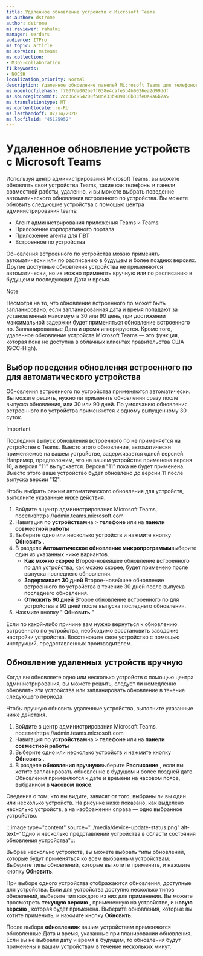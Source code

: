 ```yaml
---
title: Удаленное обновление устройств с Microsoft Teams
ms.author: dstrome
author: dstrome
ms.reviewer: rahulmi
manager: serdars
audience: ITPro
ms.topic: article
ms.service: msteams
ms.collection:
- M365-collaboration
f1.keywords:
- NOCSH
localization_priority: Normal
description: Удаленное обновление панелей Microsoft Teams для телефонов и совместной работы с помощью центра администрирования Teams
ms.openlocfilehash: f7607da002be7f038e4cafe5b4b6026ea2d99ddf
ms.sourcegitcommit: 2cc36c954200f50de33b909856b33fe0a9a6b7a5
ms.translationtype: MT
ms.contentlocale: ru-RU
ms.lasthandoff: 07/14/2020
ms.locfileid: "45125952"
---
```

# <a name="update-microsoft-teams-devices-remotely"></a>Удаленное обновление устройств с Microsoft Teams

Используя центр администрирования Microsoft Teams, вы можете обновлять свои устройства Teams, такие как телефоны и панели совместной работы, удаленно, и вы можете выбрать поведение автоматического обновления встроенного по устройства. Вы можете обновить следующие устройства с помощью центра администрирования teams:

- Агент администрирования приложения Teams и Teams
- Приложение корпоративного портала
- Приложение агента для ПВТ
- Встроенное по устройства

Обновления встроенного по устройства можно применять автоматически или по расписанию в будущем и более поздних версиях. Другие доступные обновления устройства не применяются автоматически, но их можно применять вручную или по расписанию в будущем и последующих Дата и время.

> [!NOTE]
> Несмотря на то, что обновление встроенного по может быть запланировано, если запланированная дата и время попадают за установленный максимум в 30 или 90 день, при достижении максимальной задержки будет применяться обновление встроенного по. Запланированные Дата и время игнорируются. Кроме того, удаленное обновление устройств Microsoft Teams — это функция, которая пока не доступна в облачных клиентах правительства США (GCC-High).

## <a name="choose-automatic-device-firmware-update-behavior"></a>Выбор поведения обновления встроенного по для автоматического устройства

Обновления встроенного по устройства применяются автоматически. Вы можете решить, нужно ли применять обновления сразу после выпуска обновления, или 30 или 90 дней. По умолчанию обновления встроенного по устройства применяются к одному выпущенному 30 суток.

> [!IMPORTANT]
> Последний выпуск обновления встроенного по не применяется на устройстве с Teams. Вместо этого обновление, автоматически применяемое на вашем устройстве, задерживается одной версией. Например, предположим, что на вашем устройстве применена версия 10, а версия "11" выпускается. Версия "11" пока не будет применена. Вместо этого ваше устройство будет обновлено до версии 11 после выпуска версии "12".

Чтобы выбрать режим автоматического обновления для устройств, выполните указанные ниже действия.

1. Войдите в центр администрирования Microsoft Teams, посетивhttps://admin.teams.microsoft.com
2. Навигация по **устройствам**на  >  **телефоне** или на **панели совместной работы**
3. Выберите одно или несколько устройств и нажмите кнопку **Обновить** .
4. В разделе **Автоматическое обновление микропрограммы**выберите один из указанных ниже вариантов.
    - **Как можно скорее** Второе-новейшее обновление встроенного по для устройства, как можно скорее, будет применено после выпуска последнего обновления.
    - **Задерживает 30 дней** Второе-новейшее обновление встроенного по устройства в течение 30 дней после выпуска последнего обновления.
    - **Отложить 90 дней** Второе обновление встроенного по для устройства в 90 дней после выпуска последнего обновления.
5. Нажмите кнопку " **Обновить** "

Если по какой-либо причине вам нужно вернуться к обновлению встроенного по устройства, необходимо восстановить заводские настройки устройства. Восстановите свое устройство с помощью инструкций, предоставленных производителем.  

## <a name="manually-update-remote-devices"></a>Обновление удаленных устройств вручную

Когда вы обновляете одно или несколько устройств с помощью центра администрирования, вы можете решить, следует ли немедленно обновлять эти устройства или запланировать обновление в течение следующего периода.

Чтобы вручную обновить удаленные устройства, выполните указанные ниже действия.

1. Войдите в центр администрирования Microsoft Teams, посетивhttps://admin.teams.microsoft.com
2. Навигация по **устройствам**на  >  **телефоне** или на **панели совместной работы**
3. Выберите одно или несколько устройств и нажмите кнопку **Обновить** .
4. В разделе **обновления вручную**выберите **Расписание** , если вы хотите запланировать обновление в будущем и более поздней дате. Обновления применяются к дате и времени на часовом поясе, выбранном в **часовом поясе**.

Сведения о том, что вы видите, зависят от того, выбраны ли вы один или несколько устройств. На рисунке ниже показано, как выделено несколько устройств, а на изображении справа — одно выбранное устройство.

:::image type="content" source="../media/device-update-status.png" alt-text="Одно и несколько представлений устройства в области состояния обновления устройства":::

Выбрав несколько устройств, вы можете выбрать типы обновлений, которые будут применяться ко всем выбранным устройствам. Выберите типы обновлений, которые вы хотите применить, и нажмите кнопку **Обновить**.

При выборе одного устройства отображаются обновления, доступные для устройства. Если для устройства доступно несколько типов обновлений, выберите тип каждого из них для применения. Вы можете просмотреть **текущую версию** , примененную на устройстве, и **новую версию** , которая будет применена. Выберите обновления, которые вы хотите применить, и нажмите кнопку **Обновить**.

После выбора **обновления**к вашим устройствам применяются обновленные Дата и время, указанные при планировании обновления. Если вы не выбрали дату и время в будущем, то обновления будут применены к вашим устройствам в течение нескольких минут.
